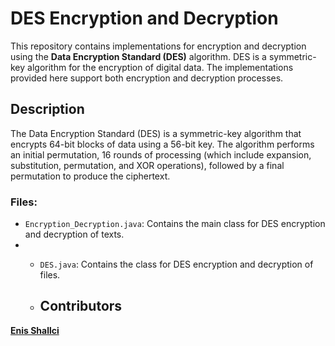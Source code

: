 # DES Encryption and Decryption

This repository contains implementations for encryption and decryption using the **Data Encryption Standard (DES)** algorithm. DES is a symmetric-key algorithm for the encryption of digital data. The implementations provided here support both encryption and decryption processes.

## Description
The Data Encryption Standard (DES) is a symmetric-key algorithm that encrypts 64-bit blocks of data using a 56-bit key. The algorithm performs an initial permutation, 16 rounds of processing (which include expansion, substitution, permutation, and XOR operations), followed by a final permutation to produce the ciphertext.

### Files:
- `Encryption_Decryption.java`: Contains the main class for DES encryption and decryption of texts.
- - `DES.java`: Contains the class for DES encryption and decryption of files.
 
  - ## Contributors
<b>[Enis Shallci](https://github.com/enisshallci)</b>
